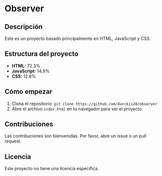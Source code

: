 # Observer

## Descripción
Este es un proyecto basado principalmente en HTML, JavaScript y CSS.

## Estructura del proyecto
- **HTML:** 72.3%
- **JavaScript:** 14.9%
- **CSS:** 12.8%

## Cómo empezar
1. Clona el repositorio: `git clone https://github.com/darckis28/observer`
2. Abre el archivo `index.html` en tu navegador para ver el proyecto.

## Contribuciones
Las contribuciones son bienvenidas. Por favor, abre un issue o un pull request.

## Licencia
Este proyecto no tiene una licencia específica.

